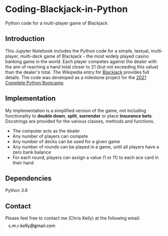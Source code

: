 # Coding-Blackjack-in-Python
Python code for a multi-player game of Blackjack

## Introduction
This Jupyter Notebook includes the Python code for a simple, textual, multi-player, multi-deck game of Blackjack - the most widely played casino banking game in the world. Each player competes against the dealer with the aim of reaching a hand total closer to 21 (but not exceeding this value) than the dealer's total. The Wikipedia entry for [Blackjack](https://en.wikipedia.org/wiki/Blackjack) provides full details. The code was developed as a milestone project for the [2021 Complete Python Bootcamp](https://www.udemy.com/course/complete-python-bootcamp/).

## Implementation
My implementation is a simplified version of the game, not including functionality to **double down**, **split**, **surrender** or place **insurance bets**. Docstrings are provided for the various classes, methods and functions. 
- The computer acts as the dealer
- Any number of players can compete
- Any number of decks can be used for a given game
- Any number of rounds can be played in a game, until all players have a zero bank balance
- For each round, players can assign a value (1 or 11) to each ace card in their hand

## Dependencies
Python 3.8

## Contact
Please feel free to contact me (Chris Kelly) at the following email:<br/>
<img src="https://github.com/Afrisnake/AFRISNAKE.github.io/blob/master/images/cmrkelly_gmail_address.jpg" alt="email" width="180" height="36" />
